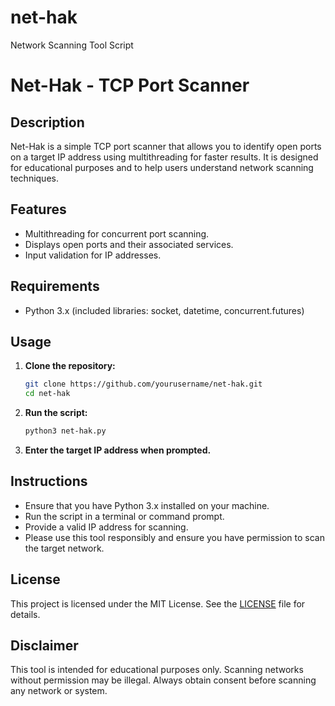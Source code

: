 # net-hak
Network Scanning Tool Script 

# Net-Hak - TCP Port Scanner

## Description
Net-Hak is a simple TCP port scanner that allows you to identify open ports on a target IP address using multithreading for faster results. It is designed for educational purposes and to help users understand network scanning techniques.

## Features
- Multithreading for concurrent port scanning.
- Displays open ports and their associated services.
- Input validation for IP addresses.

## Requirements
- Python 3.x (included libraries: socket, datetime, concurrent.futures)

## Usage
1. **Clone the repository:**
   ```bash
   git clone https://github.com/yourusername/net-hak.git
   cd net-hak
   ```

2. **Run the script:**
   ```bash
   python3 net-hak.py
   ```

3. **Enter the target IP address when prompted.**

## Instructions
- Ensure that you have Python 3.x installed on your machine.
- Run the script in a terminal or command prompt.
- Provide a valid IP address for scanning.
- Please use this tool responsibly and ensure you have permission to scan the target network.

## License
This project is licensed under the MIT License. See the [LICENSE](LICENSE) file for details.

## Disclaimer
This tool is intended for educational purposes only. Scanning networks without permission may be illegal. Always obtain consent before scanning any network or system.
